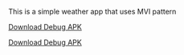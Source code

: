 This is a simple weather app that uses MVI pattern

[Download Debug APK](https://github.com/CollinsGichuki/MVI-WeatherApp/releases/download/debug-f2c670059ac5f500f1230065aeea551e6acf5f4b/app-debug.apk)

[Download Debug APK](https://github.com/CollinsGichuki/MVI-WeatherApp/releases/download/debug-8e22bb2c60fc2382babaeafe2d110c011befcb8b/app-debug.apk)
